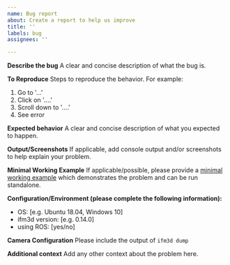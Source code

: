 ```yaml
---
name: Bug report
about: Create a report to help us improve
title: ''
labels: bug
assignees: ''

---
```


**Describe the bug**
A clear and concise description of what the bug is.

**To Reproduce**
Steps to reproduce the behavior. For example:
1. Go to '...'
2. Click on '....'
3. Scroll down to '....'
4. See error

**Expected behavior**
A clear and concise description of what you expected to happen.

**Output/Screenshots**
If applicable, add console output and/or screenshots to help explain your problem.

**Minimal Working Example**
If applicable/possible, please provide a [minimal working example](https://stackoverflow.com/help/minimal-reproducible-example) which demonstrates the problem and can be run standalone.

**Configuration/Environment (please complete the following information):**
 - OS: [e.g. Ubuntu 18.04, Windows 10]
 -  ifm3d version: [e.g. 0.14.0]
 - using ROS: [yes/no]

**Camera Configuration**
Please include the output of `ifm3d dump`

**Additional context**
Add any other context about the problem here.
